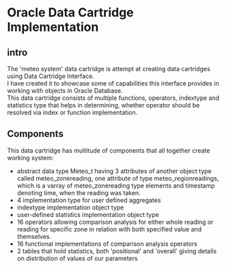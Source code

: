 # Oracle Data Cartridge Implementation
## intro
The 'meteo system' data cartridge is attempt at creating data cartridges using Data Cartridge Interface.  
I have created it to showcase some of capabilities this interface provides in working with objects in Oracle Database.  
This data cartridge consists of multiple functions, operators, indextype and statistics type that helps in determining, whether operator should be resolved via index or function implementation.

## Components
This data cartridge has multitude of components that all together create working system:  
- abstract data type Meteo_t having 3 attributes of another object type called meteo_zonereading, one attribute of type meteo_regionreadings, which is a varray of meteo_zonereading type elements and timestamp denoting time, when the reading was taken.
- 4 implementation type for user defined aggregates
- indextype implementation object type
- user-defined statistics implementation object type
- 16 operators allowing comparison analysis for either whole reading or reading for specific zone in relation with both specified value and themselves.
- 16 functional implementations of comparison analysis operators
- 2 tables that hold statistics, both 'positional' and 'overall' giving details on distribution of values of our parameters
